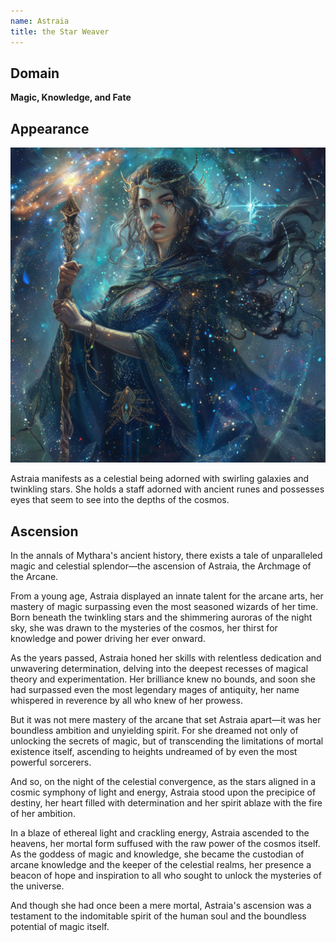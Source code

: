 ```yaml
---
name: Astraia
title: the Star Weaver
---
```


## Domain
**Magic, Knowledge, and Fate**

## Appearance

![Astraia, the Star Weaver](../images/narwhalofwar_Astraia_the_Star_Weaver_manifests_as_a_celestial_b_8e032499-e3d4-4c9b-91bf-61a9afa51de0.png)

Astraia manifests as a celestial being adorned with swirling galaxies and twinkling stars. She holds a staff adorned with ancient runes and possesses eyes that seem to see into the depths of the cosmos.

## Ascension

In the annals of Mythara's ancient history, there exists a tale of unparalleled magic and celestial splendor—the ascension of Astraia, the Archmage of the Arcane.

From a young age, Astraia displayed an innate talent for the arcane arts, her mastery of magic surpassing even the most seasoned wizards of her time. Born beneath the twinkling stars and the shimmering auroras of the night sky, she was drawn to the mysteries of the cosmos, her thirst for knowledge and power driving her ever onward.

As the years passed, Astraia honed her skills with relentless dedication and unwavering determination, delving into the deepest recesses of magical theory and experimentation. Her brilliance knew no bounds, and soon she had surpassed even the most legendary mages of antiquity, her name whispered in reverence by all who knew of her prowess.

But it was not mere mastery of the arcane that set Astraia apart—it was her boundless ambition and unyielding spirit. For she dreamed not only of unlocking the secrets of magic, but of transcending the limitations of mortal existence itself, ascending to heights undreamed of by even the most powerful sorcerers.

And so, on the night of the celestial convergence, as the stars aligned in a cosmic symphony of light and energy, Astraia stood upon the precipice of destiny, her heart filled with determination and her spirit ablaze with the fire of her ambition.

In a blaze of ethereal light and crackling energy, Astraia ascended to the heavens, her mortal form suffused with the raw power of the cosmos itself. As the goddess of magic and knowledge, she became the custodian of arcane knowledge and the keeper of the celestial realms, her presence a beacon of hope and inspiration to all who sought to unlock the mysteries of the universe.

And though she had once been a mere mortal, Astraia's ascension was a testament to the indomitable spirit of the human soul and the boundless potential of magic itself.
